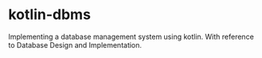# kotlin-dbms
Implementing a database management system using kotlin.
With reference to Database Design and Implementation.
